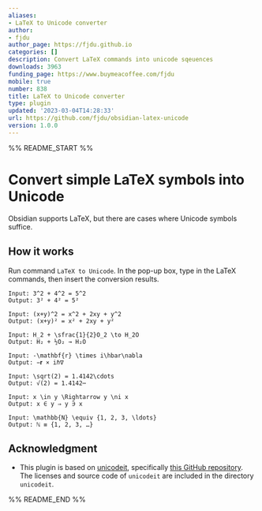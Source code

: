 ```yaml
---
aliases:
- LaTeX to Unicode converter
author:
- fjdu
author_page: https://fjdu.github.io
categories: []
description: Convert LaTeX commands into unicode sqeuences
downloads: 3963
funding_page: https://www.buymeacoffee.com/fjdu
mobile: true
number: 838
title: LaTeX to Unicode converter
type: plugin
updated: '2023-03-04T14:28:33'
url: https://github.com/fjdu/obsidian-latex-unicode
version: 1.0.0
---
```


%% README_START %%

# Convert simple LaTeX symbols into Unicode

Obsidian supports LaTeX, but there are cases where Unicode symbols suffice.

## How it works

Run command `LaTeX to Unicode`.  In the pop-up box, type in the LaTeX commands, then insert the conversion results.

```
Input: 3^2 + 4^2 = 5^2
Output: 3² + 4² = 5²

Input: (x+y)^2 = x^2 + 2xy + y^2
Output: (x+y)² = x² + 2xy + y²

Input: H_2 + \sfrac{1}{2}O_2 \to H_2O
Output: H₂ + ½O₂ → H₂O

Input: -\mathbf{r} \times i\hbar\nabla
Output: −𝐫 × iℏ∇

Input: \sqrt(2) = 1.4142\cdots
Output: √(2) = 1.4142⋯

Input: x \in y \Rightarrow y \ni x
Output: x ∈ y ⇒ y ∋ x

Input: \mathbb{N} \equiv {1, 2, 3, \ldots}
Output: ℕ ≡ {1, 2, 3, …}
```

## Acknowledgment
- This plugin is based on [unicodeit](https://www.unicodeit.net/), specifically [this GitHub repository](https://github.com/svenkreiss/unicodeit/).  The licenses and source code of `unicodeit` are included in the directory `unicodeit`.


%% README_END %%